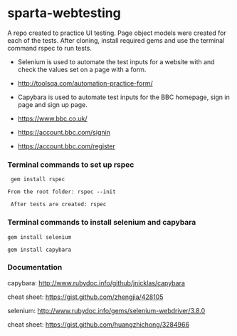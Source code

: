 # sparta-webtesting
A repo created to practice UI testing. Page object models were created for each of the tests. After cloning, install required gems and use the terminal command rspec to run tests.
* Selenium is used to automate the test inputs for a website with and check the values set on a page with a form.
* http://toolsqa.com/automation-practice-form/


* Capybara is used to automate test inputs for the BBC homepage, sign in page and sign up page.
* https://www.bbc.co.uk/
* https://account.bbc.com/signin
* https://account.bbc.com/register


### Terminal commands to set up rspec
` gem install rspec`

`From the root folder: rspec --init`

` After tests are created: rspec`

### Terminal commands to install selenium and capybara
```gem install selenium ```

``` gem install capybara ```

### Documentation
capybara: http://www.rubydoc.info/github/jnicklas/capybara

cheat sheet: https://gist.github.com/zhengjia/428105

selenium: http://www.rubydoc.info/gems/selenium-webdriver/3.8.0

cheat sheet: https://gist.github.com/huangzhichong/3284966
